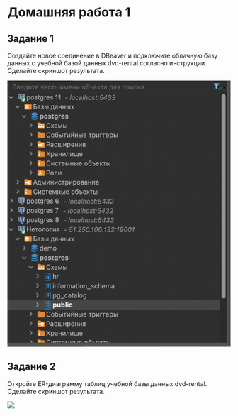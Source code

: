 <h1> Домашняя работа 1 </h1>
<h2> Задание 1 </h2>
  <p>Создайте новое соединение в DBeaver и подключите облачную базу данных с учебной базой данных dvd-rental согласно инструкции. Сделайте скриншот результата. </p>
    <img src="image.png" width="600" height="600"/>
<h2> Задание 2 </h2>
  <p> Откройте ER-диаграмму таблиц учебной базы данных dvd-rental. Сделайте скриншот результата. </p>
  <img src = "https://github.com/Natadelaer/sql/assets/60326163/7524b171-1214-4b6e-95a3-88e85278da57">
